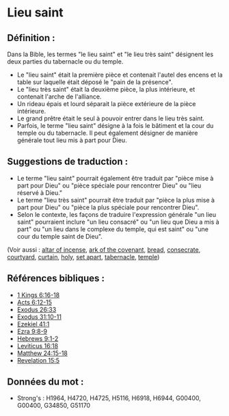 # Lieu saint

## Définition :

Dans la Bible, les termes "le lieu saint" et "le lieu très saint" désignent les deux parties du tabernacle ou du temple.

* Le "lieu saint" était la première pièce et contenait l'autel des encens et la table sur laquelle était déposé le "pain de la présence".
* Le "lieu très saint" était la deuxième pièce, la plus intérieure, et contenait l'arche de l'alliance.
* Un rideau épais et lourd séparait la pièce extérieure de la pièce intérieure.
* Le grand prêtre était le seul à pouvoir entrer dans le lieu très saint.
* Parfois, le terme "lieu saint" désigne à la fois le bâtiment et la cour du temple ou du tabernacle. Il peut également désigner de manière générale tout lieu mis à part pour Dieu.

## Suggestions de traduction :

* Le terme "lieu saint" pourrait également être traduit par "pièce mise à part pour Dieu" ou "pièce spéciale pour rencontrer Dieu" ou "lieu réservé à Dieu."
* Le terme "lieu très saint" pourrait être traduit par "pièce la plus mise à part pour Dieu" ou "pièce la plus spéciale pour rencontrer Dieu".
* Selon le contexte, les façons de traduire l'expression générale "un lieu saint" pourraient inclure "un lieu consacré" ou "un lieu que Dieu a mis à part" ou "un lieu dans le complexe du temple, qui est saint" ou "une cour du temple saint de Dieu".

(Voir aussi : [altar of incense](../other/altarofincense.md), [ark of the covenant](../kt/arkofthecovenant.md), [bread](../other/bread.md), [consecrate](../kt/consecrate.md), [courtyard](../other/courtyard.md), [curtain](../other/curtain.md), [holy](../kt/holy.md), [set apart](../kt/setapart.md), [tabernacle](../kt/tabernacle.md), [temple](../kt/temple.md))

## Références bibliques :

* [1 Kings 6:16-18](rc://en/tn/help/1ki/06/16)
* [Acts 6:12-15](rc://en/tn/help/act/06/12)
* [Exodus 26:33](rc://en/tn/help/exo/26/33)
* [Exodus 31:10-11](rc://en/tn/help/exo/31/10)
* [Ezekiel 41:1](rc://en/tn/help/ezk/41/01)
* [Ezra 9:8-9](rc://en/tn/help/ezr/09/08)
* [Hebrews 9:1-2](rc://en/tn/help/heb/09/01)
* [Leviticus 16:18](rc://en/tn/help/lev/16/18)
* [Matthew 24:15-18](rc://en/tn/help/mat/24/15)
* [Revelation 15:5](rc://en/tn/help/rev/15/05)

## Données du mot :

* Strong's : H1964, H4720, H4725, H5116, H6918, H6944, G00400, G00400, G34850, G51170
